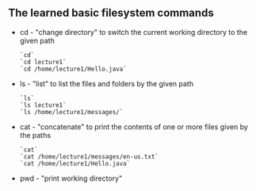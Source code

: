 ## The learned basic filesystem commands

* cd - "change directory" to switch the current working directory to the given path
  
      `cd`
      `cd lecture1`
      `cd /home/lecture1/Hello.java`

* ls - "list" to list the files and folders by the given path
  
      `ls`
      `ls lecture1`
      `ls /home/lecture1/messages/`

* cat - "concatenate" to print the contents of one or more files given by the paths
  
      `cat`
      `cat /home/lecture1/messages/en-us.txt`
      `cat /home/lecture1/Hello.java`
* pwd - "print working directory"
